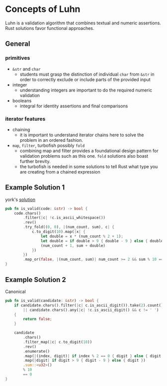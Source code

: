 # Concepts of Luhn

Luhn is a validation algorithm that combines textual and numeric assertions. Rust solutions favor functional approaches.

## General

### primitives

- `&str` and `char`
  - students must grasp the distinction of individual `char` from `&str` in order to correctly exclude or include parts of the provided input
- integer
  - understanding integers are important to do the required numeric validation
- booleans
  - integral for identity assertions and final comparisons

### iterator features

- chaining
  - it is important to understand iterator chains here to solve the problem in an ordered fashion.
- `map`, `filter`, turbofish possibly `fold`
  - combining map and filter provides a foundational design pattern for validation problems such as this one. `fold` solutions also boast further brevity.
  - the turbofish is needed in some solutions to tell Rust what type you are creating from a chained expression

## Example Solution 1

york's [solution](https://exercism.org/tracks/rust/exercises/luhn/solutions/7038c269a4af4f5b95ca35a99c5c3b4d)

```rust
pub fn is_valid(code: &str) -> bool {
    code.chars()
        .filter(|c| !c.is_ascii_whitespace())
        .rev()
        .try_fold((0, 0), |(num_count, sum), c| {
            c.to_digit(10).map(|x| {
                let double = x * (num_count % 2 + 1);
                let double = if double > 9 { double - 9 } else { double };
                (num_count + 1, sum + double)
            })
        })
        .map_or(false, |(num_count, sum)| num_count >= 2 && sum % 10 == 0)
}
```

## Example Solution 2

Canonical

```rust
pub fn is_valid(candidate: &str) -> bool {
    if candidate.chars().filter(|c| c.is_ascii_digit()).take(2).count() <= 1
        || candidate.chars().any(|c| !c.is_ascii_digit() && c != ' ')
    {
        return false;
    }

    candidate
        .chars()
        .filter_map(|c| c.to_digit(10))
        .rev()
        .enumerate()
        .map(|(index, digit)| if index % 2 == 0 { digit } else { digit * 2 })
        .map(|digit| if digit > 9 { digit - 9 } else { digit })
        .sum::<u32>()
        % 10
        == 0
}
```
